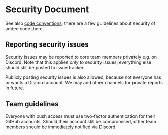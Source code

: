 # Security Document
See also [code conventions](code-conventions.md); there are a few guidelines
about security of added code there.

## Reporting security issues
Security issues may be reported to core team members privately e.g. on Discord.
Note that this applies *only* to security issues; everything else should still
be posted to issue tracker.

Publicly posting security issues is also allowed, because not everyone has or
wants a Discord account. We may add other channels for private reports in
future.

## Team guidelines
Everyone with push access must use two-factor authentication for their GitHub
accounts. Should their account still be compromised, other team members should
be immediately notified via Discord.
